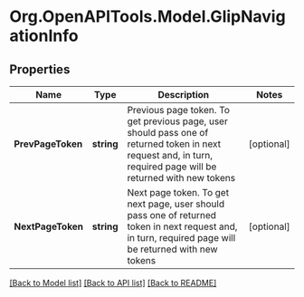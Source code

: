 
# Org.OpenAPITools.Model.GlipNavigationInfo

## Properties

Name | Type | Description | Notes
------------ | ------------- | ------------- | -------------
**PrevPageToken** | **string** | Previous page token. To get previous page, user should pass one of returned token in next request and, in turn, required page will be returned with new tokens | [optional] 
**NextPageToken** | **string** | Next page token. To get next page, user should pass one of returned token in next request and, in turn, required page will be returned with new tokens | [optional] 

[[Back to Model list]](../README.md#documentation-for-models)
[[Back to API list]](../README.md#documentation-for-api-endpoints)
[[Back to README]](../README.md)

